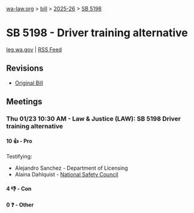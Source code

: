 [wa-law.org](/) > [bill](/bill/) > [2025-26](/bill/2025-26/) > [SB 5198](/bill/2025-26/sb/5198/)

# SB 5198 - Driver training alternative
[leg.wa.gov](https://app.leg.wa.gov/billsummary?BillNumber=5198&Year=2025&Initiative=false) | [RSS Feed](./rss.xml)

## Revisions
* [Original Bill](1/)

## Meetings
### Thu 01/23 10:30 AM - Law & Justice (LAW): SB 5198 Driver training alternative
#### 10 👍 - Pro
Testifying:
* Alejandro Sanchez - Department of Licensing
* Alaina Dahlquist - [National Safety Council](/org/national_safety_council/)

#### 4 👎 - Con

#### 0 ❓ - Other
